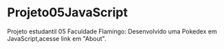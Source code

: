 # Projeto05JavaScript
Projeto estudantil 05 Faculdade Flamingo: Desenvolvido uma Pokedex em JavaScript,acesse link em "About".
